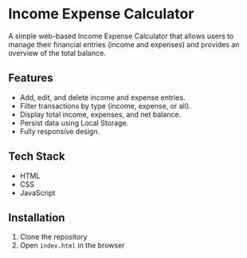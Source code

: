 # Income Expense Calculator

A simple web-based Income Expense Calculator that allows users to manage their financial entries (income and expenses) and provides an overview of the total balance.

## Features

- Add, edit, and delete income and expense entries.
- Filter transactions by type (income, expense, or all).
- Display total income, expenses, and net balance.
- Persist data using Local Storage.
- Fully responsive design.

## Tech Stack

- HTML
- CSS
- JavaScript

## Installation

1. Clone the repository
2. Open `index.html` in the browser
